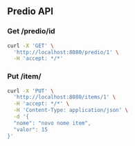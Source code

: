 ## Predio API 
### Get /predio/id
```bash
curl -X 'GET' \
  'http://localhost:8080/predio/1' \
  -H 'accept: */*'
```
### Put /item/

```bash
curl -X 'PUT' \
  'http://localhost:8080/items/1' \
  -H 'accept: */*' \
  -H 'Content-Type: application/json' \
  -d '{
  "nome": "novo nome item",
  "valor": 15
}'
```